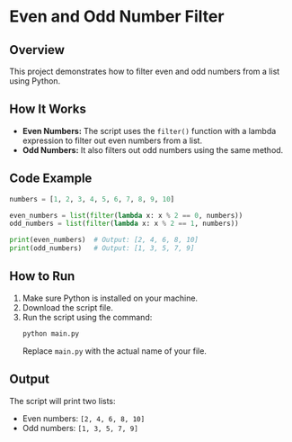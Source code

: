 # Even and Odd Number Filter

## Overview

This project demonstrates how to filter even and odd numbers from a list using Python.

## How It Works

- **Even Numbers:** The script uses the `filter()` function with a lambda expression to filter out even numbers from a list.
- **Odd Numbers:** It also filters out odd numbers using the same method.

## Code Example

```python
numbers = [1, 2, 3, 4, 5, 6, 7, 8, 9, 10]

even_numbers = list(filter(lambda x: x % 2 == 0, numbers))
odd_numbers = list(filter(lambda x: x % 2 == 1, numbers))

print(even_numbers)  # Output: [2, 4, 6, 8, 10]
print(odd_numbers)   # Output: [1, 3, 5, 7, 9]
```

## How to Run

1. Make sure Python is installed on your machine.
2. Download the script file.
3. Run the script using the command:
   ```bash
   python main.py
   ```
   Replace `main.py` with the actual name of your file.

## Output

The script will print two lists:
- Even numbers: `[2, 4, 6, 8, 10]`
- Odd numbers: `[1, 3, 5, 7, 9]`
